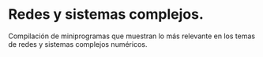 # Redes y sistemas complejos.

Compilación de miniprogramas que muestran lo más relevante en los temas de redes y sistemas complejos numéricos.
